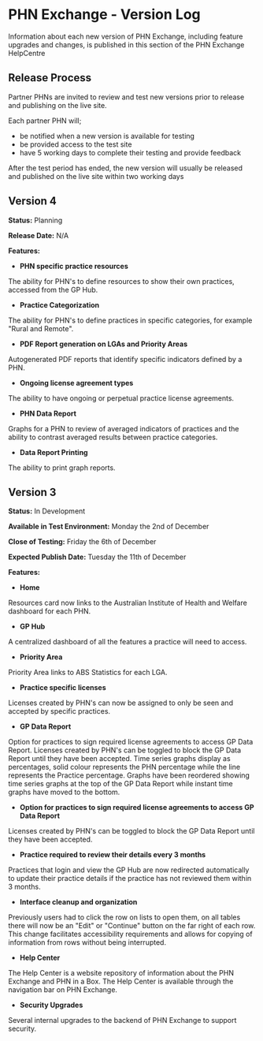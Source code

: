 # PHN Exchange - Version Log

<p>
    Information about each new version of PHN Exchange, including feature upgrades and changes, is published in this section of the PHN     Exchange HelpCentre  
</p>

## **Release Process**
Partner PHNs are invited to review and test new versions prior to release and publishing on the live site.

Each partner PHN will;
- be notified when a new version is available for testing
- be provided access to the test site
- have 5 working days to complete their testing and provide feedback

After the test period has ended, the new version will usually be released and published on the live site within two working days

## **Version 4**

**Status:** Planning

**Release Date:** N/A

**Features:**

- **PHN specific practice resources**

<p>
    The ability for PHN's to define resources to show their own practices, accessed from the GP Hub.
</p>

- **Practice Categorization**

<p>
    The ability for PHN's to define practices in specific categories, for example "Rural and Remote".
</p>

- **PDF Report generation on LGAs and Priority Areas**

<p>
    Autogenerated PDF reports that identify specific indicators defined by a PHN.
</p>

- **Ongoing license agreement types**

<p>
    The ability to have ongoing or perpetual practice license agreements.
</p>

- **PHN Data Report**

<p>
    Graphs for a PHN to review of averaged indicators of practices and the ability to contrast averaged results between practice categories.
</p>

- **Data Report Printing**

<p>
    The ability to print graph reports.
</p>

## **Version 3**

**Status:** In Development

**Available in Test Environment:** Monday the 2nd of December

**Close of Testing:** Friday the 6th of December

**Expected Publish Date:** Tuesday the 11th of December

**Features:**

- **Home**

<p>
    Resources card now links to the Australian Institute of Health and Welfare dashboard for each PHN.
</p>

- **GP Hub**

<p>
    A centralized dashboard of all the features a practice will need to access.
</p>

- **Priority Area**

<p>
    Priority Area links to ABS Statistics for each LGA.
</p>

- **Practice specific licenses**

<p>
    Licenses created by PHN's can now be assigned to only be seen and accepted by specific practices.
</p>

- **GP Data Report**
<p>
    Option for practices to sign required license agreements to access GP Data Report.
    Licenses created by PHN's can be toggled to block the GP Data Report until they have been accepted.
    Time series graphs display as percentages, solid colour represents the PHN percentage while the line represents the Practice percentage.
    Graphs have been reordered showing time series graphs at the top of the GP Data Report while instant time graphs have moved to the bottom.
</p>
    
- **Option for practices to sign required license agreements to access GP Data Report**

<p>
    Licenses created by PHN's can be toggled to block the GP Data Report until they have been accepted.
</p>

- **Practice required to review their details every 3 months**

<p>
    Practices that login and view the GP Hub are now redirected automatically to update their practice details if the practice has not reviewed them within 3 months.
</p>

- **Interface cleanup and organization**

<p>
    Previously users had to click the row on lists to open them, on all tables there will now be an "Edit" or "Continue" button on the far right of each row.
    This change facilitates accessibility requirements and allows for copying of information from rows without being interrupted.
</p>

- **Help Center**

<p>
    The Help Center is a website repository of information about the PHN Exchange and PHN in a Box.
    The Help Center is available through the navigation bar on PHN Exchange.
</p>

- **Security Upgrades**

<p>
    Several internal upgrades to the backend of PHN Exchange to support security.
</p>
